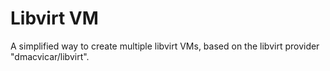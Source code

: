 # Libvirt VM

A simplified way to create multiple libvirt VMs, based on the libvirt provider "dmacvicar/libvirt".